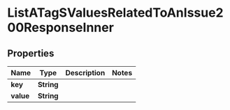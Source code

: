 

# ListATagSValuesRelatedToAnIssue200ResponseInner


## Properties

| Name | Type | Description | Notes |
|------------ | ------------- | ------------- | -------------|
|**key** | **String** |  |  |
|**value** | **String** |  |  |



